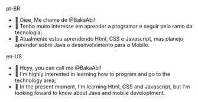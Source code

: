 pt-BR
- 👋 Oiee, Me chame de @BakaAbi!
- 👀 Tenho muito interesse em aprender a programar e seguir pelo ramo da tecnologia;
- 🌱 Atualmente estou aprendendo Html, CSS e Javascript, mas planejo aprender sobre Java e desenvolvimento para o Mobile.

en-US
- 👋 Heyy, you can call me @BakaAbi!
- 👀 I'm highly interested in learning how to program and go to the technology area;
- 🌱 In the present moment, I'm learning Html, CSS and Javascript, but I'm looking foward to know about Java and mobile developtment.

<!---
BakaAbi/BakaAbi is a ✨ special ✨ repository because its `README.md` (this file) appears on your GitHub profile.
You can click the Preview link to take a look at your changes.
--->
